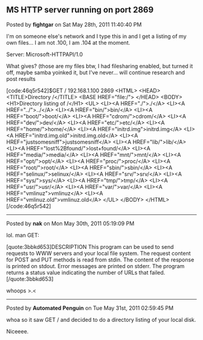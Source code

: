 ## MS HTTP server running on port 2869
Posted by **fightgar** on Sat May 28th, 2011 11:40:40 PM

I'm on someone else's network and I type this in and I get a listing of my own files... I am not .100, I am .104 at the moment.

Server: Microsoft-HTTPAPI/1.0

What gives? (those are my files btw, I had filesharing enabled, but turned it off, maybe samba yoinked it, but I've never... will continue research and post results

[code:46q5r542]$GET / 192&#46;168&#46;1&#46;100 2869
&lt;HTML&gt;
&lt;HEAD&gt;
&lt;TITLE&gt;Directory /&lt;/TITLE&gt;
&lt;BASE HREF=&quot;file&#58;/&quot;&gt;
&lt;/HEAD&gt;
&lt;BODY&gt;
&lt;H1&gt;Directory listing of /&lt;/H1&gt;
&lt;UL&gt;
&lt;LI&gt;&lt;A HREF=&quot;&#46;/&quot;&gt;&#46;/&lt;/A&gt;
&lt;LI&gt;&lt;A HREF=&quot;&#46;&#46;/&quot;&gt;&#46;&#46;/&lt;/A&gt;
&lt;LI&gt;&lt;A HREF=&quot;bin/&quot;&gt;bin/&lt;/A&gt;
&lt;LI&gt;&lt;A HREF=&quot;boot/&quot;&gt;boot/&lt;/A&gt;
&lt;LI&gt;&lt;A HREF=&quot;cdrom/&quot;&gt;cdrom/&lt;/A&gt;
&lt;LI&gt;&lt;A HREF=&quot;dev/&quot;&gt;dev/&lt;/A&gt;
&lt;LI&gt;&lt;A HREF=&quot;etc/&quot;&gt;etc/&lt;/A&gt;
&lt;LI&gt;&lt;A HREF=&quot;home/&quot;&gt;home/&lt;/A&gt;
&lt;LI&gt;&lt;A HREF=&quot;initrd&#46;img&quot;&gt;initrd&#46;img&lt;/A&gt;
&lt;LI&gt;&lt;A HREF=&quot;initrd&#46;img&#46;old&quot;&gt;initrd&#46;img&#46;old&lt;/A&gt;
&lt;LI&gt;&lt;A HREF=&quot;justsomesniff&quot;&gt;justsomesniff&lt;/A&gt;
&lt;LI&gt;&lt;A HREF=&quot;lib/&quot;&gt;lib/&lt;/A&gt;
&lt;LI&gt;&lt;A HREF=&quot;lost%2Bfound/&quot;&gt;lost+found/&lt;/A&gt;
&lt;LI&gt;&lt;A HREF=&quot;media/&quot;&gt;media/&lt;/A&gt;
&lt;LI&gt;&lt;A HREF=&quot;mnt/&quot;&gt;mnt/&lt;/A&gt;
&lt;LI&gt;&lt;A HREF=&quot;opt/&quot;&gt;opt/&lt;/A&gt;
&lt;LI&gt;&lt;A HREF=&quot;proc/&quot;&gt;proc/&lt;/A&gt;
&lt;LI&gt;&lt;A HREF=&quot;root/&quot;&gt;root/&lt;/A&gt;
&lt;LI&gt;&lt;A HREF=&quot;sbin/&quot;&gt;sbin/&lt;/A&gt;
&lt;LI&gt;&lt;A HREF=&quot;selinux/&quot;&gt;selinux/&lt;/A&gt;
&lt;LI&gt;&lt;A HREF=&quot;srv/&quot;&gt;srv/&lt;/A&gt;
&lt;LI&gt;&lt;A HREF=&quot;sys/&quot;&gt;sys/&lt;/A&gt;
&lt;LI&gt;&lt;A HREF=&quot;tmp/&quot;&gt;tmp/&lt;/A&gt;
&lt;LI&gt;&lt;A HREF=&quot;usr/&quot;&gt;usr/&lt;/A&gt;
&lt;LI&gt;&lt;A HREF=&quot;var/&quot;&gt;var/&lt;/A&gt;
&lt;LI&gt;&lt;A HREF=&quot;vmlinuz&quot;&gt;vmlinuz&lt;/A&gt;
&lt;LI&gt;&lt;A HREF=&quot;vmlinuz&#46;old&quot;&gt;vmlinuz&#46;old&lt;/A&gt;
&lt;/UL&gt;
&lt;/BODY&gt;
&lt;/HTML&gt;[/code:46q5r542]

--------------------------------------------------------------------------------

Posted by **nak** on Mon May 30th, 2011 05:19:09 PM

lol.
man GET:

[quote:3bbkd653]DESCRIPTION
       This program can be used to send requests to WWW servers and your local
       file system. The request content for POST and PUT methods is read from
       stdin.  The content of the response is printed on stdout.  Error
       messages are printed on stderr.  The program returns a status value
       indicating the number of URLs that failed.[/quote:3bbkd653]

whoops &gt;.&lt;

--------------------------------------------------------------------------------

Posted by **Automated Penguin** on Tue May 31st, 2011 02:59:45 PM

whoa so it saw GET / and decided to do a directory listing of your local disk.

Niceeee.
